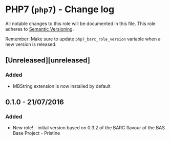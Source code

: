 # PHP7 (`php7`) - Change log

All notable changes to this role will be documented in this file.
This role adheres to [Semantic Versioning](http://semver.org/spec/v2.0.0.html).

Remember: Make sure to update `php7_barc_role_version` variable when a new version is released.

## [Unreleased][unreleased]

### Added

* MBString extension is now installed by default

## 0.1.0 - 21/07/2016

### Added

* New role! - initial version based on 0.3.2 of the BARC flavour of the BAS Base Project - Pristine

